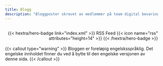 ```yaml
---
title: Blogg
description: "Bloggposter skrevet av medlemmer på team digital bevaring."
---
```

<br>
<div style="text-align: right;">
{{< hextra/hero-badge link="index.xml" >}} RSS Feed {{< icon name="rss" attributes="height=14" >}} {{< /hextra/hero-badge >}}
</div>
<br>
{{< callout type="warning" >}}
Bloggen er foreløpig engelsksspråklig.
Det engelske innholdet finner du ved å bytte til den engelske versjonen av denne sida.
{{< /callout >}}
<br>